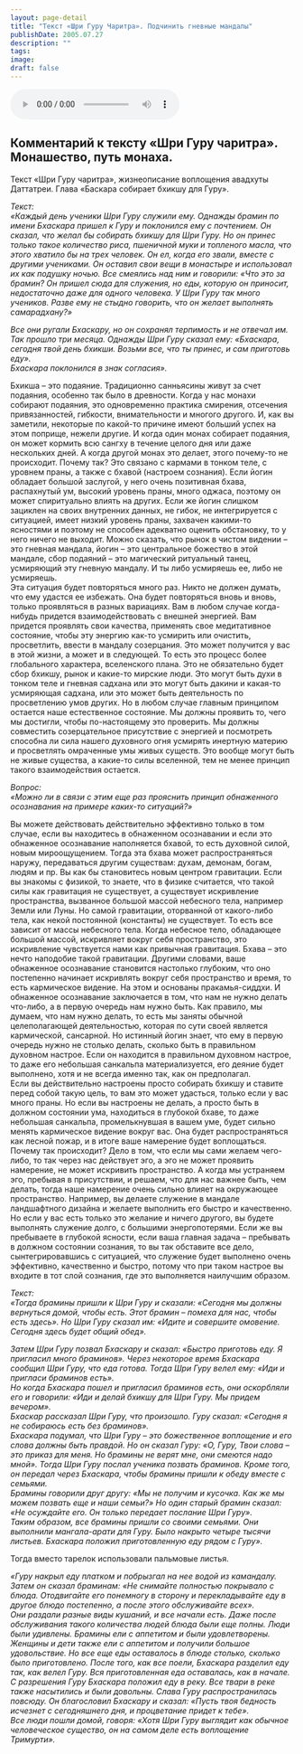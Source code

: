 ```yaml
---
layout: page-detail
title: "Текст «Шри Гуру Чаритра». Подчинить гневные мандалы"
publishDate: 2005.07.27
description: ""
tags:
image:
draft: false
---
```


<audio title="2005.07.27 - Текст «Шри Гуру Чаритра». Подчинить гневные мандалы.mp3" src="/upload/iblock/860/8609eb04afa56af1ea9997ee67ac298c.mp3" controls=""></audio>

## 

## **Комментарий к тексту «Шри Гуру чаритра».** **Монашество, путь монаха.**
  
  
 Текст «Шри Гуру чаритра», жизнеописание воплощения авадхуты Даттатреи. Глава «Баскара собирает бхикшу для Гуру».

  
_Текст:_   
 _«Каждый день ученики Шри Гуру служили ему. Однажды брамин по имени Бхаскара пришел к Гуру и поклонился ему с почтением. Он сказал, что желал бы собирать бхикшу для Шри Гуру. Но он принес только такое количество риса, пшеничной муки и топленого масла, что этого хватило бы на трех человек. Он ел, когда его звали, вместе с другими учениками. Он оставил свои вещи в монастыре и использовал их как подушку ночью. Все смеялись над ним и говорили: «Что это за брамин? Он пришел сюда для служения, но еды, которую он приносит, недостаточно даже для одного человека. У Шри Гуру так много учеников. Разве ему не стыдно говорить, что он желает выполнять самарадхану?»_ 

_Все они ругали Бхаскару, но он сохранял терпимость и не отвечал им. Так прошло три месяца. Однажды Шри Гуру сказал ему: «Бхаскара, сегодня твой день бхикши. Возьми все, что ты принес, и сам приготовь еду»._   
 _Бхаскара поклонился в знак согласия»._ 

  
 Бхикша – это подаяние. Традиционно санньясины живут за счет подаяния, особенно так было в древности. Когда у нас монахи собирают подаяния, это одновременно практика смирения, отсечения привязанностей, гибкости, внимательности и многого другого. И, как вы заметили, некоторые по какой-то причине имеют больший успех на этом поприще, нежели другие. И когда один монах собирает подаяния, он может кормить всю сангху в течение целого дня или даже нескольких дней. А когда другой монах это делает, этого почему-то не происходит. Почему так? Это связано с кармами в тонком теле, с уровнем праны, а также с бхавой (настроем сознания). Если йогин обладает большой заслугой, у него очень позитивная бхава, распахнутый ум, высокий уровень праны, много оджаса, поэтому он может спиритуально влиять на других. Если же йогин слишком зациклен на своих внутренних данных, не гибок, не интегрируется с ситуацией, имеет низкий уровень праны, захвачен какими-то ясностями и поэтому не способен адекватно оценить обстановку, то у него ничего не выходит. Можно сказать, что рынок в чистом видении – это гневная мандала, йогин – это центральное божество в этой мандале, сбор подаяний – это магический ритуальный танец, усмиряющий эту гневную мандалу. И ты либо усмиряешь ее, либо не усмиряешь.   
 Эта ситуация будет повторяться много раз. Никто не должен думать, что ему удастся ее избежать. Она будет повторяться вновь и вновь, только проявляться в разных вариациях. Вам в любом случае когда-нибудь придется взаимодействовать с внешней энергией. Вам придется проявлять свои качества, применять свое медитативное состояние, чтобы эту энергию как-то усмирить или очистить, просветлить, ввести в мандалу созерцания. Это может получится у вас в этой жизни, а может и в следующей. То есть это процесс более глобального характера, вселенского плана. Это не обязательно будет сбор бхикшу, рынок и какие-то мирские люди. Это могут быть духи в тонком теле и гневная садхана или это могут быть дакини и какая-то усмиряющая садхана, или это может быть деятельность по просветлению умов других. Но в любом случае главным принципом остается наше естественное состояние. Мы должны проявить то, чего мы достигли, чтобы по-настоящему это проверить. Мы должны совместить созерцательное присутствие с энергией и посмотреть способна ли сила нашего духовного огня усмирять инертную материю и просветлять омраченные умы живых существ. Это вообще могут быть не живые существа, а какие-то силы вселенной, тем не менее принцип такого взаимодействия остается.

  
_Вопрос:_   
 _«Можно ли в связи с этим еще раз прояснить принцип обнаженного осознавания на примере каких-то ситуаций?»_ 

  
 Вы можете действовать действительно эффективно только в том случае, если вы находитесь в обнаженном осознавании и если это обнаженное осознавание наполняется бхавой, то есть духовной силой, новым мироощущением. Тогда эта бхава может распространяться наружу, передаваться другим существам: духам, демонам, богам, людям и пр. Вы как бы становитесь новым центром гравитации. Если вы знакомы с физикой, то знаете, что в физике считается, что такой силы как гравитация не существует, а существует искривление пространства, вызванное большой массой небесного тела, например Земли или Луны. Но самой гравитации, оторванной от какого-либо тела, как некой постоянной (константы) не существует. То есть все зависит от массы небесного тела. Когда небесное тело, обладающее большой массой, искривляет вокруг себя пространство, это искривление чувствуется нами как привычная гравитация. Бхава – это нечто наподобие такой гравитации. Другими словами, ваше обнаженное осознавание становится настолько глубоким, что оно постепенно начинает искривлять вокруг себя пространство и время, то есть кармическое видение. На этом и основаны пракамья-сиддхи. И обнаженное осознавание заключается в том, что нам не нужно делать что-либо, а в первую очередь нам нужно быть. Как правило, мы думаем, что нам нужно делать, то есть мы заняты обычной целеполагающей деятельностью, которая по сути своей является кармической, сансарной. Но истинный йогин знает, что ему в первую очередь нужно не столько делать, сколько быть в правильном духовном настрое. Если он находится в правильном духовном настрое, то даже его небольшая санкальпа материализуется, его деяние будет выполнено, хотя и не всегда именно так, как он предполагал.   
 Если вы действительно настроены просто собирать бхикшу и ставите перед собой такую цель, то вам это может удасться, только если у вас много праны. Но если вы настроены не делать, а просто быть в должном состоянии ума, находиться в глубокой бхаве, то даже небольшая санкальпа, промелькнувшая в вашем уме, будет сильно менять кармическое видение вокруг вас. Она будет распространяться как лесной пожар, и в итоге ваше намерение будет воплощаться.   
 Почему так происходит? Дело в том, что если мы сами желаем чего-либо, то так через нас действует эго, а эго не может проявить намерение, не может искривить пространство. А когда мы устраняем эго, пребывая в присутствии, и решаем, что для нас важнее быть, чем делать, тогда наше намерение очень сильно влияет на окружающее пространство. Например, вы делаете служение в мандале ландшафтного дизайна и желаете выполнить его быстро и качественно. Но если у вас есть только это желание и ничего другого, вы будете выполнять служение долго, с большими энергопотерями. Если же вы пребываете в глубокой ясности, если ваша главная задача – пребывать в должном состоянии сознания, то вы так обставите все дело, сынтегрировавшись с ситуацией, что служение будет выполнено очень эффективно, качественно и быстро, потому что при таком настрое вы входите в тот слой сознания, где это выполняется наилучшим образом.

  
_Текст:_   
 _«Тогда брамины пришли к Шри Гуру и сказали: «Сегодня мы должны вернуться домой, чтобы есть. Этот брамин – помеха для нас, чтобы есть здесь». Но Шри Гуру сказал им: «Идите и совершите омовение. Сегодня здесь будет общий обед»._ 

_Затем Шри Гуру позвал Бхаскару и сказал: «Быстро приготовь еду. Я пригласил много браминов». Через некоторое время Бхаскара сообщил Шри Гуру, что еда готова. Тогда Шри Гуру велел ему: «Иди и пригласи браминов есть»._   
 _Но когда Бхаскара пошел и пригласил браминов есть, они оскорбляли его и говорили: «Иди и делай бхикшу для Шри Гуру. Мы придем вечером»._   
 _Бхаскар рассказал Шри Гуру, что произошло. Гуру сказал: «Сегодня я не собираюсь есть без браминов»._   
 _Бхаскара подумал, что Шри Гуру – это божественное воплощение и его слова должны быть правдой. Но он сказал Гуру: «О, Гуру, Твои слова – это приказ для меня. Но брамины не верят мне, они смеются надо мной». Тогда Шри Гуру послал ученика позвать браминов. Кроме того, он передал через Бхаскара, чтобы брамины пришли к обеду вместе с семьями._   
 _Брамины говорили друг другу: «Мы не получим и кусочка. Как же мы можем позвать еще и наши семьи?» Но один старый брамин сказал: «Не осуждайте его. Он только передает послание Шри Гуру»._   
 _Таким образом, все брамины пришли со своими семьями. Они выполнили мангала-арати для Гуру. Было накрыто четыре тысячи листьев. Бхаскара положил приготовленную еду рядом с Гуру»._ 

  
 Тогда вместо тарелок использовали пальмовые листья.

  
_«Гуру накрыл еду платком и побрызгал на нее водой из камандалу. Затем он сказал браминам: «Не снимайте полностью покрывало с блюда. Отодвигайте его понемногу в сторону и перекладывайте еду в другое блюдо постепенно, а после этого обслуживайте всех»._   
 _Они раздали разные виды кушаний, и все начали есть. Даже после обслуживания такого количества людей блюда были еще полны. Люди были удивлены. Брамины ели с аппетитом и были удовлетворены. Женщины и дети также ели с аппетитом и получили большое удовольствие. Но все еще еды оставалось в блюде столько, сколько было приготовлено. После того, как все поели, Бхаскара разделил еду так, как велел Гуру. Вся приготовленная еда оставалась, как в начале. С разрешения Гуру Бхаскара положил еду в реку. Все твари в реке также насытились и были довольны. Слава Гуру распространилась повсюду. Он благословил Бхаскару и сказал: «Пусть твоя бедность исчезнет с сегодняшнего дня, и процветание придет к тебе»._   
 _Все люди пошли домой, говоря: «Хотя Шри Гуру выглядит как обычное человеческое существо, он на самом деле есть воплощение Тримурти»._   
  
  
